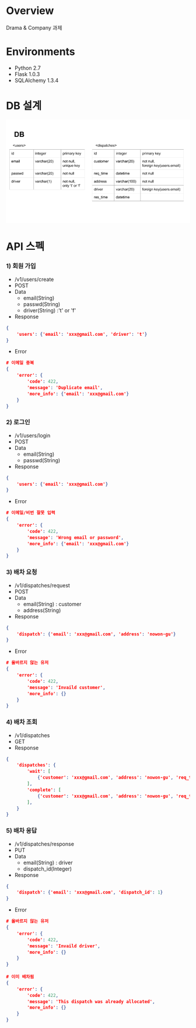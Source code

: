 # Overview
Drama & Company 과제

# Environments
* Python 2.7
* Flask 1.0.3
* SQLAlchemy 1.3.4

# DB 설계
![alt text](db.png)

# API 스펙
### 1) 회원 가입
* /v1/users/create
* POST
* Data
  * email(String)
  * passwd(String)
  * driver(String) :'t' or 'f'
* Response
```json
{
	'users': {'email': 'xxx@gmail.com', 'driver': 't'}
}
```
* Error
```json
# 이메일 중복
{
	'error': {
		'code': 422,
		'message': 'Duplicate email',
		'more_info': {'email': 'xxx@gmail.com'}
	}
}
```

    
### 2) 로그인
* /v1/users/login
* POST
* Data
	* email(String)
	* passwd(String)
* Response
```json
{
	'users': {'email': 'xxx@gmail.com'}
}
```
* Error
```json
# 이메일/비번 잘못 입력
{
	'error': {
		'code': 422,
		'message': 'Wrong email or password',
		'more_info': {'email': 'xxx@gmail.com'}
	}
}
```

### 3) 배차 요청
* /v1/dispatches/request
* POST
* Data
	* email(String) : customer
	* address(String)
* Response
```json
{
	'dispatch': {'email': 'xxx@gmail.com', 'address': 'nowon-gu'}
}
```
* Error
```json
# 올바르지 않는 유저
{
	'error': {
		'code': 422,
		'message': 'Invaild customer',
		'more_info': {}
	}
}
```

### 4) 배차 조회
* /v1/dispatches
* GET
* Response
```json
{
	'dispatches': {
		'wait': [
			{'customer': 'xxx@gmail.com', 'address': 'nowon-gu', 'req_time': '2019-01-01 00:00:00'}
		],
		'complete': [
			{'customer': 'xxx@gmail.com', 'address': 'nowon-gu', 'req_time': '2019-01-01 00:00:00', 'driver': 'xxx@gmail.com', 'res_time': '2019-01-01 01:00:00'}
		],
	}
}
```

### 5) 배차 응답
* /v1/dispatches/response
* PUT
* Data
	* email(String) : driver
	* dispatch_id(Integer)
* Response
```json
{
	'dispatch': {'email': 'xxx@gmail.com', 'dispatch_id': 1}
}
```
* Error
```json
# 올바르지 않는 유저
{
	'error': {
		'code': 422,
		'message': 'Invaild driver',
		'more_info': {}
	}
}

# 이미 배차됨
{
	'error': {
		'code': 422,
		'message': 'This dispatch was already allocated',
		'more_info': {}
	}
}
```
